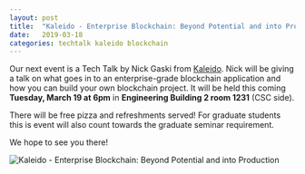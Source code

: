 ```yaml
---
layout: post
title:  "Kaleido - Enterprise Blockchain: Beyond Potential and into Production"
date:   2019-03-18
categories: techtalk kaleido blockchain
---
```


Our next event is a Tech Talk by Nick Gaski from [Kaleido](https://kaleido.io/).
Nick will be giving a talk on what goes in to an enterprise-grade blockchain 
application and how you can build your own blockchain project. It will be held 
this coming **Tuesday, March 19 at 6pm** in **Engineering Building 2 room 1231** (CSC side).

There will be free pizza and refreshments served! For graduate students this is event will also count towards the graduate seminar requirement.

We hope to see you there!

<img src="{{site.baseurl}}/assets/images/2019-03-19-kaleido-techtalk.jpg" alt="Kaleido - Enterprise Blockchain: Beyond Potential and into Production" />
